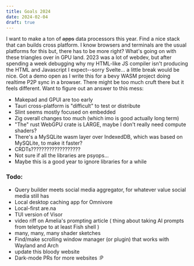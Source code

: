 ```yaml
---
title: Goals 2024
date: 2024-02-04
draft: true
---
```

I want to make a ton of ~~apps~~ data processors this year. Find a nice stack that can builds cross platform. I know browsers and terminals are the usual platforms for this but, there has to be more right? What's going on with these triangles over in GPU land. 
2023 was a lot of webdev, but after spending a week debugging why my HTML-like JS compiler isn't producing the HTML and Javascript I expect--sorry Svelte... a little break would be nice.
Got a demo open as I write this for a bevy WASM project doing realtime P2P sync in a browser. There might be too much cruft there but it feels different. 
Want to figure out an answer to this mess:
- Makepad and GPUI are too early
- Tauri cross-platform is "difficult" to test or distribute
- Slint seems mostly focused on embedded
- Zig overall changes too much (which imo is good actually long term)
- "The" rust WebGPU crate is LARGE, maybe I don't really need compute shaders?
- There's a MySQLite wasm layer over IndexedDB, which was based on MySQLite, to make it faster?
- CRDTs???????????????????
- Not sure if all the libraries are psyops...
- Maybe this is a good year to ignore libraries for a while

### Todo: 
- Query builder meets social media aggregator, for whatever value social media still has
- Local desktop caching app for Omnivore
- Local-first are.na 
- TUI version of Visor
- video riff on Amelia's prompting article ( thing about taking AI prompts from teletype to at least Fish shell )
- many, many, many shader sketches
- Find/make scrolling window manager (or plugin) that works with Wayland and Arch
- update this bloody website
- Dark-mode PRs for more websites :P